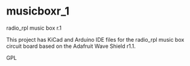 musicboxr_1
===========

radio_rpl music box r.1

This project has KiCad and Arduino IDE files for the radio_rpl music box circuit board based on the Adafruit Wave Shield r1.1.

GPL
